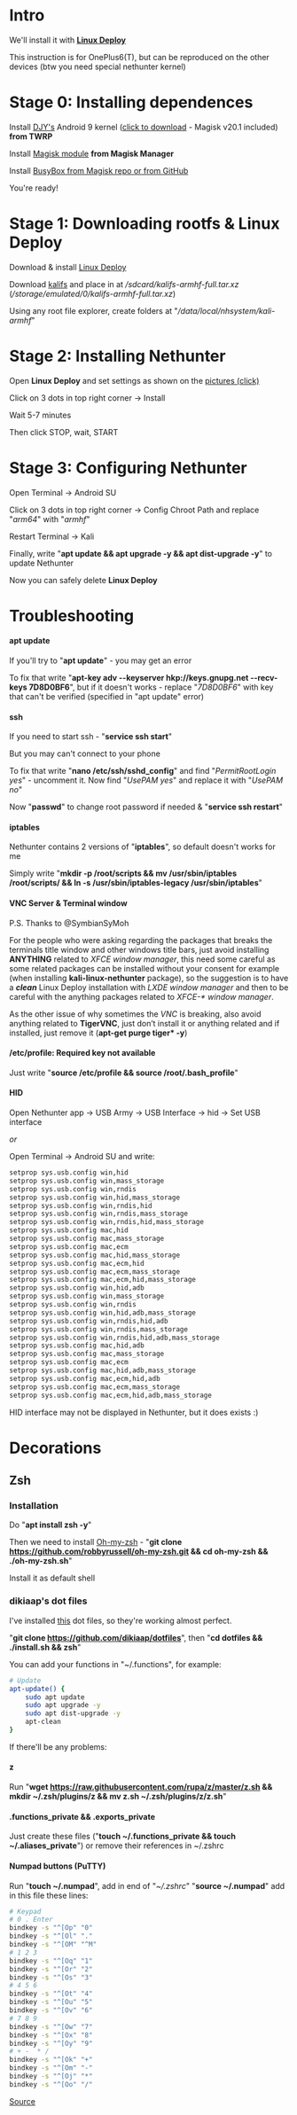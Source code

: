 # Intro

We'll install it with **[Linux Deploy](https://play.google.com/store/apps/details?id=ru.meefik.linuxdeploy)**

This instruction is for OnePlus6(T), but can be reproduced on the other devices (btw you need special nethunter kernel)

# Stage 0: Installing dependences

Install [DJY's](https://github.com/johanlike/DJY-Oneplus6-or-Oneplus6T-Nethunter-Andrax-Kernel) Android 9 kernel ([click to download](https://drive.google.com/file/d/1FrT25hp5VJnPVzrlnRIOBt3qpWHR811i) - Magisk v20.1 included) **from TWRP**

Install [Magisk module](https://drive.google.com/file/d/16PS3NMm4Rf8-InuktamXA8U69VskBYqA) **from Magisk Manager**

Install [BusyBox from Magisk repo or from GitHub](https://github.com/Magisk-Modules-Repo/busybox-ndk)

You're ready!

# Stage 1: Downloading rootfs & Linux Deploy

Download & install [Linux Deploy](https://play.google.com/store/apps/details?id=ru.meefik.linuxdeploy)

Download [kalifs](https://build.nethunter.com/kalifs/kalifs-latest/kalifs-armhf-full.tar.xz) and place in at */sdcard/kalifs-armhf-full.tar.xz* (*/storage/emulated/0/kalifs-armhf-full.tar.xz*)

Using any root file explorer, create folders at "*/data/local/nhsystem/kali-armhf*"

# Stage 2: Installing Nethunter

Open **Linux Deploy** and set settings as shown on the [pictures (click)](https://imgur.com/a/6DxbfAQ)

Click on 3 dots in top right corner -> Install

Wait 5-7 minutes

Then click STOP, wait, START

# Stage 3: Configuring Nethunter

Open Terminal -> Android SU

Click on 3 dots in top right corner -> Config Chroot Path and replace "*arm64*" with "*armhf*"

Restart Terminal -> Kali

Finally, write "**apt update && apt upgrade -y && apt dist-upgrade -y**" to update Nethunter

Now you can safely delete **Linux Deploy**

# Troubleshooting

#### apt update

If you'll try to "**apt update**" - you may get an error

To fix that write "**apt-key adv --keyserver hkp://keys.gnupg.net --recv-keys 7D8D0BF6**", but if it doesn't works - replace "*7D8D0BF6*" with key that can't be verified (specified in "apt update" error)

#### ssh

If you need to start ssh - "**service ssh start**"

But you may can't connect to your phone

To fix that write "**nano /etc/ssh/sshd_config**" and find "*PermitRootLogin yes*" - uncomment it. Now find "*UsePAM yes*" and replace it with "*UsePAM no*"

Now "**passwd**" to change root password if needed & "**service ssh restart**"

#### iptables

Nethunter contains 2 versions of "**iptables**", so default doesn't works for me

Simply write "**mkdir -p /root/scripts  && mv /usr/sbin/iptables /root/scripts/ && ln -s /usr/sbin/iptables-legacy /usr/sbin/iptables**"

#### VNC Server & Terminal window

P.S. Thanks to @SymbianSyMoh

For the people who were asking regarding the packages that breaks the terminals title window and other windows title bars, just avoid installing **ANYTHING** related to *XFCE window manager*, this need some careful as some related packages can be installed without your consent for example (when installing **kali-linux-nethunter** package), so the suggestion is to have a ***clean*** Linux Deploy installation with *LXDE window manager* and then to be careful with the anything packages related to *XFCE-\* window manager*.

As the other issue of why sometimes the *VNC* is breaking, also avoid anything related to **TigerVNC**, just don’t install it or anything related and if installed, just remove it (**apt-get purge tiger\* -y**)

#### /etc/profile: Required key not available

Just write "**source /etc/profile && source /root/.bash_profile**"

#### HID

Open Nethunter app -> USB Army -> USB Interface -> hid -> Set USB interface

*or*

Open Terminal -> Android SU and write:

```sh
setprop sys.usb.config win,hid
setprop sys.usb.config win,mass_storage
setprop sys.usb.config win,rndis
setprop sys.usb.config win,hid,mass_storage
setprop sys.usb.config win,rndis,hid
setprop sys.usb.config win,rndis,mass_storage
setprop sys.usb.config win,rndis,hid,mass_storage
setprop sys.usb.config mac,hid
setprop sys.usb.config mac,mass_storage
setprop sys.usb.config mac,ecm
setprop sys.usb.config mac,hid,mass_storage
setprop sys.usb.config mac,ecm,hid
setprop sys.usb.config mac,ecm,mass_storage
setprop sys.usb.config mac,ecm,hid,mass_storage
setprop sys.usb.config win,hid,adb
setprop sys.usb.config win,mass_storage
setprop sys.usb.config win,rndis
setprop sys.usb.config win,hid,adb,mass_storage
setprop sys.usb.config win,rndis,hid,adb
setprop sys.usb.config win,rndis,mass_storage
setprop sys.usb.config win,rndis,hid,adb,mass_storage
setprop sys.usb.config mac,hid,adb
setprop sys.usb.config mac,mass_storage
setprop sys.usb.config mac,ecm
setprop sys.usb.config mac,hid,adb,mass_storage
setprop sys.usb.config mac,ecm,hid,adb
setprop sys.usb.config mac,ecm,mass_storage
setprop sys.usb.config mac,ecm,hid,adb,mass_storage
```

HID interface may not be displayed in Nethunter, but it does exists :)

# Decorations

## Zsh

### Installation

Do "**apt install zsh -y**"

Then we need to install [Oh-my-zsh](https://github.com/robbyrussell/oh-my-zsh) - "**git clone <https://github.com/robbyrussell/oh-my-zsh.git> && cd oh-my-zsh && ./oh-my-zsh.sh**"

Install it as default shell

### dikiaap's dot files

I've installed [this](https://github.com/dikiaap/dotfiles) dot files, so they're working almost perfect.

"**git clone <https://github.com/dikiaap/dotfiles>**", then "**cd dotfiles && ./install.sh && zsh**"

You can add your functions in "~/.functions", for example:

```sh
# Update
apt-update() {
    sudo apt update
    sudo apt upgrade -y
    sudo apt dist-upgrade -y
    apt-clean
}
```

If there'll be any problems:

#### z

Run "**wget <https://raw.githubusercontent.com/rupa/z/master/z.sh> && mkdir ~/.zsh/plugins/z && mv z.sh ~/.zsh/plugins/z/z.sh**"

#### .functions_private && .exports_private

Just create these files ("**touch ~/.functions_private && touch ~/.aliases_private**") or remove their references in ~/.zshrc

#### Numpad buttons (PuTTY)

Run "**touch ~/.numpad**", add in end of "*~/.zshrc*" "**source ~/.numpad**" add in this file these lines:

```sh
# Keypad
# 0 . Enter
bindkey -s "^[Op" "0"
bindkey -s "^[Ol" "."
bindkey -s "^[OM" "^M"
# 1 2 3
bindkey -s "^[Oq" "1"
bindkey -s "^[Or" "2"
bindkey -s "^[Os" "3"
# 4 5 6
bindkey -s "^[Ot" "4"
bindkey -s "^[Ou" "5"
bindkey -s "^[Ov" "6"
# 7 8 9
bindkey -s "^[Ow" "7"
bindkey -s "^[Ox" "8"
bindkey -s "^[Oy" "9"
# + -  * /
bindkey -s "^[Ok" "+"
bindkey -s "^[Om" "-"
bindkey -s "^[Oj" "*"
bindkey -s "^[Oo" "/"
```

[Source](https://superuser.com/questions/742171/zsh-z-shell-numpad-numlock-doesnt-work)
